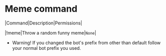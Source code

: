 # Meme command

|Command|Description|Permissions|

|!meme|Throw a random funny meme|`None`|

* Warning! If you changed the bot's prefix from other than default follow your normal bot prefix you used.